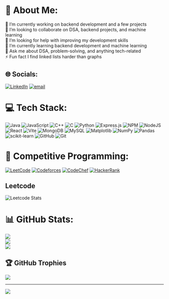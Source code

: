 # 💫 About Me:
🔭 I’m currently working on backend development and a few projects<br>👯 I’m looking to collaborate on DSA, backend projects, and machine learning<br>🤝 I’m looking for help with improving my development skills<br>🌱 I’m currently learning backend development and machine learning<br>💬 Ask me about DSA, problem-solving, and anything tech-related<br>⚡ Fun fact I find linked lists harder than graphs 


## 🌐 Socials:
[![LinkedIn](https://img.shields.io/badge/LinkedIn-%230077B5.svg?logo=linkedin&logoColor=white)](https://linkedin.com/in/udaykiran2427) [![email](https://img.shields.io/badge/Email-D14836?logo=gmail&logoColor=white)](mailto:udaykiranpersoal77@gmail.com) 

# 💻 Tech Stack:
![Java](https://img.shields.io/badge/java-%23ED8B00.svg?style=flat&logo=openjdk&logoColor=white) ![JavaScript](https://img.shields.io/badge/javascript-%23323330.svg?style=flat&logo=javascript&logoColor=%23F7DF1E) ![C++](https://img.shields.io/badge/c++-%2300599C.svg?style=flat&logo=c%2B%2B&logoColor=white) ![C](https://img.shields.io/badge/c-%2300599C.svg?style=flat&logo=c&logoColor=white) ![Python](https://img.shields.io/badge/python-3670A0?style=flat&logo=python&logoColor=ffdd54) ![Express.js](https://img.shields.io/badge/express.js-%23404d59.svg?style=flat&logo=express&logoColor=%2361DAFB) ![NPM](https://img.shields.io/badge/NPM-%23CB3837.svg?style=flat&logo=npm&logoColor=white) ![NodeJS](https://img.shields.io/badge/node.js-6DA55F?style=flat&logo=node.js&logoColor=white) ![React](https://img.shields.io/badge/react-%2320232a.svg?style=flat&logo=react&logoColor=%2361DAFB) ![Vite](https://img.shields.io/badge/vite-%23646CFF.svg?style=flat&logo=vite&logoColor=white) ![MongoDB](https://img.shields.io/badge/MongoDB-%234ea94b.svg?style=flat&logo=mongodb&logoColor=white) ![MySQL](https://img.shields.io/badge/mysql-4479A1.svg?style=flat&logo=mysql&logoColor=white) ![Matplotlib](https://img.shields.io/badge/Matplotlib-%23ffffff.svg?style=flat&logo=Matplotlib&logoColor=black) ![NumPy](https://img.shields.io/badge/numpy-%23013243.svg?style=flat&logo=numpy&logoColor=white) ![Pandas](https://img.shields.io/badge/pandas-%23150458.svg?style=flat&logo=pandas&logoColor=white) ![scikit-learn](https://img.shields.io/badge/scikit--learn-%23F7931E.svg?style=flat&logo=scikit-learn&logoColor=white) ![GitHub](https://img.shields.io/badge/github-%23121011.svg?style=flat&logo=github&logoColor=white) ![Git](https://img.shields.io/badge/git-%23F05033.svg?style=flat&logo=git&logoColor=white)
# 🧩 Competitive Programming:
[![LeetCode](https://img.shields.io/badge/LeetCode-%23FFA116.svg?logo=leetcode&logoColor=white)](https://leetcode.com/udaykiran2427/)
[![Codeforces](https://img.shields.io/badge/Codeforces-%23181717.svg?logo=codeforces&logoColor=white)](https://codeforces.com/profile/udaykiran2427)
[![CodeChef](https://img.shields.io/badge/CodeChef-%235B4638.svg?logo=codechef&logoColor=white)](https://www.codechef.com/users/udaykiran01123)
[![HackerRank](https://img.shields.io/badge/HackerRank-%232EC866.svg?logo=hackerrank&logoColor=white)](https://www.hackerrank.com/udaykiran2427)
## Leetcode
![Leetcode Stats](https://leetcard.jacoblin.cool/udaykiran2427)
# 📊 GitHub Stats:
![](https://github-readme-stats.vercel.app/api?username=udaykiran2427&theme=dark&hide_border=false&include_all_commits=false&count_private=true)<br/>
![](https://nirzak-streak-stats.vercel.app/?user=udaykiran2427&theme=dark&hide_border=false)<br/>
![](https://github-readme-stats.vercel.app/api/top-langs/?username=udaykiran2427&theme=dark&hide_border=false&include_all_commits=false&count_private=true&layout=compact)

## 🏆 GitHub Trophies
![](https://github-profile-trophy.vercel.app/?username=udaykiran2427&theme=radical&no-frame=false&no-bg=true&margin-w=4)

---
[![](https://visitcount.itsvg.in/api?id=udaykiran2427&icon=0&color=0)](https://visitcount.itsvg.in)
